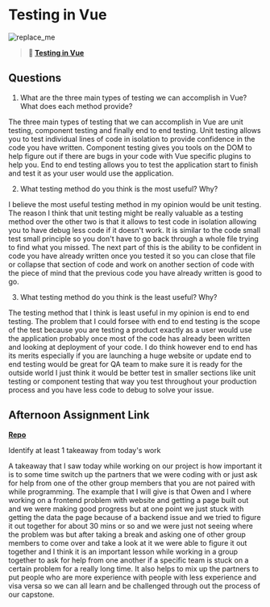 # Testing in Vue

![replace_me](https://codeworks.blob.core.windows.net/public/assets/img/illustrations/placeholder.svg)

> **📖 [Testing in Vue](https://codeworksacademy.com/fs-student-guide/resources/wk8-9/04-Vue-Testing)**

## Questions

1. What are the three main types of testing we can accomplish in Vue? What does each method provide?

The three main types of testing that we can accomplish in Vue are unit testing, component testing and finally end to end testing. Unit testing allows you to test individual lines of code in isolation to provide confidence in the code you have written. Component testing gives you tools on the DOM to help figure out if there are bugs in your code with Vue specific plugins to help you. End to end testing allows you to test the application start to finish and test it as your user would use the application.

2. What testing method do you think is the most useful? Why?

I believe the most useful testing method in my opinion would be unit testing. The reason I think that unit testing might be really valuable as a testing method over the other two is that it allows to test code in isolation allowing you to have debug less code if it doesn't work. It is similar to the code small test small principle so you don't have to go back through a whole file trying to find what you missed. The next part of this is the ability to be confident in code you have already written once you tested it so you can close that file or collapse that section of code and work on another section of code with the piece of mind that the previous code you have already written is good to go. 

3. What testing method do you think is the least useful? Why?

The testing method that I think is least useful in my opinion is end to end testing. The problem that I could forsee with end to end testing is the scope of the test because you are testing a product exactly as a user would use the application probably once most of the code has already been written and looking at deployment of your code. I do think however end to end has its merits especially if you are launching a huge website or update end to end testing would be great for QA team to make sure it is ready for the outside world I just think it would be better test in smaller sections like unit testing or component testing that way you test throughout your production process and you have less code to debug to solve your issue.

## Afternoon Assignment Link

**[Repo](https://github.com/owennwoodward/sandwich-quest)**

Identify at least 1 takeaway from today's work

A takeaway that I saw today while working on our project is how important it is to some time switch up the partners that we were coding with or just ask for help from one of the other group members that you are not paired with while programming. The example that I will give is that Owen and I where working on a frontend problem with website and getting a page built out and we were making good progress but at one point we just stuck with getting the data the page because of a backend issue and we tried to figure it out together for about 30 mins or so and we were just not seeing where the problem was but after taking a break and asking one of other group members to come over and take a look at it we were able to figure it out together and I think it is an important lesson while working in a group together to ask for help from one another if a specific team is stuck on a certain problem for a really long time. It also helps to mix up the partners to put people who are more experience with people with less experience and visa versa so we can all learn and be challenged through out the process of our capstone.
